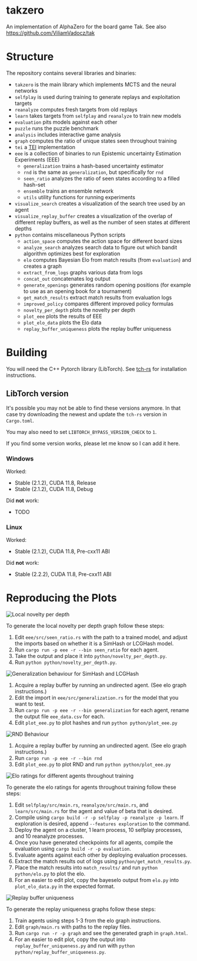 # takzero

An implementation of AlphaZero for the board game Tak. See also https://github.com/ViliamVadocz/tak

# Structure

The repository contains several libraries and binaries:
- `takzero` is the main library which implements MCTS and the neural networks
- `selfplay` is used during training to generate replays and exploitation targets
- `reanalyze` computes fresh targets from old replays
- `learn` takes targets from `selfplay` and `reanalyze` to train new models
- `evaluation` pits models against each other
- `puzzle` runs the puzzle benchmark
- `analysis` includes interactive game analysis
- `graph` computes the ratio of unique states seen throughout training
- `tei` a [TEI](https://github.com/MortenLohne/racetrack#tei) implementation
- `eee` is a collection of binaries to run Epistemic uncertainty Estimation Experiments (EEE)
    - `generalization` trains a hash-based uncertainty estimator
    - `rnd` is the same as `generalization`, but specifically for `rnd`
    - `seen_ratio` analyzes the ratio of seen states according to a filled hash-set
    - `ensemble` trains an ensemble network
    - `utils` utility functions for running experiments
- `visualize_search` creates a visualization of the search tree used by an agent
- `visualize_replay_buffer` creates a visualization of the overlap of different replay buffers,
    as well as the number of seen states at different depths
- `python` contains miscellaneous Python scripts
    - `action_space` computes the action space for different board sizes
    - `analyze_search` analyzes search data to figure out which bandit algorithm optimizes best for exploration
    - `elo` computes Bayesian Elo from match results (from `evaluation`) and creates a graph
    - `extract_from_logs` graphs various data from logs
    - `concat_out` concatenates log output
    - `generate_openings` generates random opening positions (for example to use as an opening book for a tournament)
    - `get_match_results` extract match results from evaluation logs
    - `improved_policy` compares different improved policy formulas
    - `novelty_per_depth` plots the novelty per depth
    - `plot_eee` plots the results of EEE
    - `plot_elo_data` plots the Elo data
    - `replay_buffer_uniqueness` plots the replay buffer uniqueness

# Building

You will need the C++ Pytorch library (LibTorch).
See [tch-rs](https://github.com/LaurentMazare/tch-rs#getting-started)
for installation instructions.

## LibTorch version

It's possible you may not be able to find these versions anymore.
In that case try downloading the newest and update the `tch-rs`
version in `Cargo.toml`.

You may also need to set `LIBTORCH_BYPASS_VERSION_CHECK` to `1`.

If you find some version works, please let me know so I can add it here.

### Windows

Worked:
- Stable (2.1.2), CUDA 11.8, Release
- Stable (2.1.2), CUDA 11.8, Debug

Did **not** work:
- TODO

### Linux

Worked:
- Stable (2.1.2), CUDA 11.8, Pre-cxx11 ABI

Did **not** work:
- Stable (2.2.2), CUDA 11.8, Pre-cxx11 ABI


# Reproducing the Plots

![Local novelty per depth](figures/local_novelty_per_depth.png)

To generate the local novelty per depth graph follow these steps:
1. Edit `eee/src/seen_ratio.rs` with the path to a trained model, and adjust the imports based on whether it is a SimHash or LCGHash model.
2. Run `cargo run -p eee -r --bin seen_ratio` for each agent.
3. Take the output and place it into `python/novelty_per_depth.py`.
4. Run `python python/novelty_per_depth.py`.

![Generalization behaviour for SimHash and LCGHash](figures/generalization_behaviour.png)

1. Acquire a replay buffer by running an undirected agent. (See elo graph instructions.)
2. Edit the import in `eee/src/generalization.rs` for the model that you want to test.
3. Run `cargo run -p eee -r --bin generalization` for each agent, rename the output file `eee_data.csv` for each.
4. Edit `plot_eee.py` to plot hashes and run `python python/plot_eee.py`

![RND Behaviour](figures/rnd_behaviour.png)

1. Acquire a replay buffer by running an undirected agent. (See elo graph instructions.)
2. Run `cargo run -p eee -r --bin rnd`
3. Edit `plot_eee.py` to plot RND and run `python python/plot_eee.py`

![Elo ratings for different agents throughout training](figures/elo.png)

To generate the elo ratings for agents throughout training follow these steps:
1. Edit `selfplay/src/main.rs`, `reanalyze/src/main.rs`, and `learn/src/main.rs` for the agent and value of beta that is desired.
2. Compile using `cargo build -r -p selfplay -p reanalyze -p learn`. If exploration is desired, append `--features exploration` to the command.
3. Deploy the agent on a cluster, 1 learn process, 10 selfplay processes, and 10 reanalyze processes.
4. Once you have generated checkpoints for all agents, compile the evaluation using `cargo build -r -p evaluation`.
5. Evaluate agents against each other by deploying evaluation processes.
6. Extract the match results out of logs using `python/get_match_results.py`.
7. Place the match results into `match_results/` and run `python python/elo.py` to plot the elo.
8. For an easier to edit plot, copy the bayeselo output from `elo.py` into `plot_elo_data.py` in the expected format. 

![Replay buffer uniqueness](figures/replay_buffer_uniqueness.png)

To generate the replay uniqueness graphs follow these steps:
1. Train agents using steps 1-3 from the elo graph instructions.
2. Edit `graph/main.rs` with paths to the replay files.
3. Run `cargo run -r -p graph` and see the generated graph in `graph.html`.
4. For an easier to edit plot, copy the output into `replay_buffer_uniqueness.py`
    and run with `python python/replay_buffer_uniqueness.py`.
